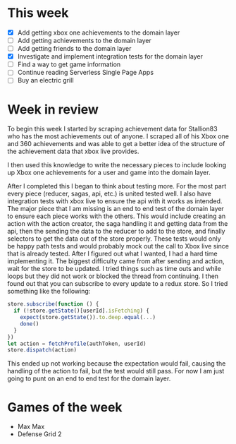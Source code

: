 # This week

- [x] Add getting xbox one achievements to the domain layer
- [ ] Add getting achievements to the domain layer
- [ ] Add getting friends to the domain layer
- [x] Investigate and implement integration tests for the domain layer
- [ ] Find a way to get game information
- [ ] Continue reading Serverless Single Page Apps
- [ ] Buy an electric grill

# Week in review

To begin this week I started by scraping achievement data for Stallion83 who has the most achievements out of anyone. I scraped all of his Xbox one and 360 achievements and was able to get a better idea of the structure of the achievement data that xbox live provides.

I then used this knowledge to write the necessary pieces to include looking up Xbox one achievements for a user and game into the domain layer.

After I completed this I began to think about testing more. For the most part every piece (reducer, sagas, api, etc.) is united tested well. I also have integration tests with xbox live to ensure the api with it works as intended. The major piece that I am missing is an end to end test of the domain layer to ensure each piece works with the others. This would include creating an action with the action creator, the saga handling it and getting data from the api, then the sending the data to the reducer to add to the store, and finally selectors to get the data out of the store properly. These tests would only be happy path tests and would probably mock out the call to Xbox live since that is already tested. After I figured out what I wanted, I had a hard time implementing it. The biggest difficulty came from after sending and action, wait for the store to be updated. I tried things such as time outs and while loops but they did not work or blocked the thread from continuing. I then found out that you can subscribe to every update to a redux store. So I tried something like the following:

```javascript
store.subscribe(function () {
  if (!store.getState()[userId].isFetching) {
    expect(store.getState()).to.deep.equal(...)
    done()
  }
})
let action = fetchProfile(authToken, userId)
store.dispatch(action)
```

This ended up not working because the expectation would fail, causing the handling of the action to fail, but the test would still pass. For now I am just going to punt on an end to end test for the domain layer.

# Games of the week

- Max Max
- Defense Grid 2
